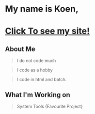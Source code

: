# My name is Koen,

# [Click To see my site!](https://https://koplayz.github.io/site/)

## About Me
> I do not code much

> I code as a hobby

>I code in html and batch.
## What I'm Working on
> System Tools {Favourite Project}


